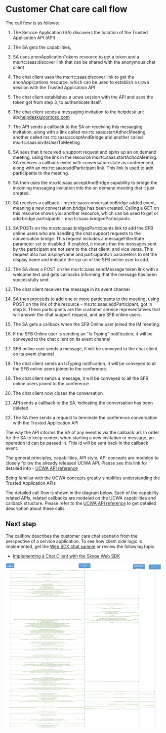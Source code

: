 # Customer Chat care call flow
 
The call flow is as follows:
 
1. The Service Application (SA) discovers the location of the Trusted Application API (API)
2. The SA gets the capabilities,
3. SA uses anonApplicationTokens resource to get a token and a ms:rtc:saas:discover link that can be shared with the anonymous chat client
4. The chat client uses the ms:rtc:saas:discover link to get the anonApplications resource, which can be used to establish a ucwa session with the Trusted Application API
5. The chat client establishes a ucwa session with the API and uses the token got from step 3, to authenticate itself.
6. The chat client sends a messaging invitation to the helpdesk uri: sip:helpdesk@contoso.com
7. The API sends a callback to the SA on receiving this messaging invitation, along with a link called  ms:rtc:saas:startAdhocMeeting, another called ms:rtc:saas:acceptAndBridge and another called ms:rtc:saas:inviteUserToMeeting
 
8. SA sees that it received a support request and spins up an on demand meeting, using the link in the resource ms:rtc:saas:startAdhocMeeting. SA receives a callback event with conversation state as conferenced, along with an ms:rtc:saas:addParticipant link. This link is used to add participants to the meeting.
9. SA then uses the ms:rtc:saas:acceptAndBridge capability to bridge the incoming messaging invitation into the on demand meeting that it just created.
10. SA receives a callback  - ms:rtc:saas:conversationBridge added event, meaning a new conversation bridge has been created. Calling a GET on this resource shows you another resource, which can be used to get or add bridge participants - ms:rtc:saas:bridgedParticipants.
11. SA POSTs on the ms:rtc:saas:bridgedParticipants link to add the SFB online users who are handling the chat support requests to the conversation bridge. This request includes a messageFilterState parameter set to disabled. If enabled, it means that the messages sent by the participant are not sent to the chat client, and vice versa. This request also has displayName and participantUri parameters to set the display name and indicate the sip uri of the SFB online user to add.
 
12. The SA does a POST on the ms:rtc:saas:sendMessage token link with a welcome text and gets callbacks informing that the message has been successfully sent.
13. The chat client receives the message in its event channel
14. SA then proceeds to add one or more participants to the meeting, using POST on the link of the resource - ms:rtc:saas:addParticipant, got in step 8. These participants are the customer service representatives that will answer the chat support request, and are SFB online users.
15. The SA gets a callback when the SFB Online user joined the IM meeting.
16. If the SFB Online user is sending an "Is Typing" notification, it will be conveyed to the chat client on its event channel
17. SFB online user sends a message, it will be conveyed to the chat client on its event channel
18. The chat client sends an IsTyping notification, it will be conveyed to all the SFB online users joined to the conference.
19. The chat client sends a message, it will be conveyed to all the SFB online users joined to the conference.
20. The chat client now closes the conversation
21. API sends a callback to the SA, indicating the conversation has been deleted.
22. The SA then sends a request to terminate the conference conversation with the Trusted Application API
 
 
The way the API informs the SA of any event is via the callback url. In order for the SA to keep context when starting a new invitation or message, an operation id can be passed in. This id will be sent back in the callback event.
 
The general principles, capabilities, API style, API concepts are modeled to closely follow the already released UCWA API. Please see this link for detailed info - [UCWA API reference](https://msdn.microsoft.com/en-us/skype/ucwa/ucwa2_0apireference)
 
Being familiar with the UCWA concepts greatly simplifies understanding the Trusted Application APIs
 
 
The detailed call flow is shown in the diagram below. Each of the capability related APIs, related callbacks are modeled on the UCWA capabilities and callback structure. Please refer to the [UCWA API reference](https://msdn.microsoft.com/en-us/skype/ucwa/ucwa2_0apireference) to get detailed description
about these  calls.

## Next step
The callflow describes the customer care chat scenario from the perspective of a service application. To see how client side logic is implemented, get the [Web SDK chat sample](https://github.com/OfficeDev/skype-docs/tree/master/Skype/WebSDK/samples/Chat) or review the following topic.
- [Implementing a Chat Client with the Skype Web SDK](ImplementingChatClientWithSkypeWebSDK.md)

![UCAP initiated callflow](images/CallFlow1image001.png) 